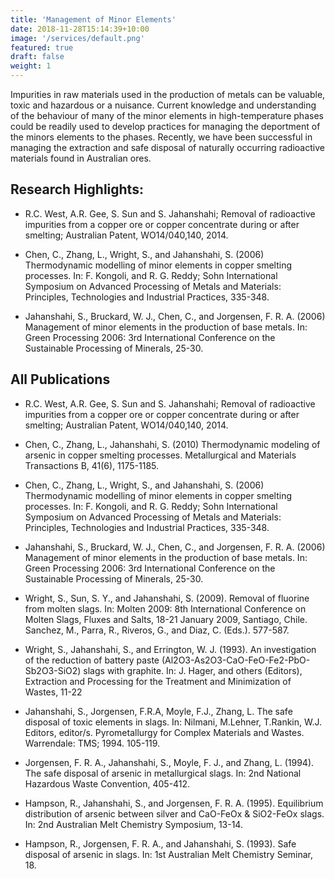 ```yaml
---
title: 'Management of Minor Elements'
date: 2018-11-28T15:14:39+10:00
image: '/services/default.png'
featured: true
draft: false
weight: 1
---
```


Impurities in raw materials used in the production of metals can be valuable, toxic and hazardous or a nuisance. Current knowledge and understanding of the behaviour of many of the minor elements in high-temperature phases could be readily used to develop practices for managing the deportment of the minors elements to the phases. Recently, we have been successful in managing the extraction and safe disposal of naturally occurring radioactive materials found in Australian ores.

## Research Highlights:

- R.C. West, A.R. Gee, S. Sun and S. Jahanshahi; Removal of radioactive impurities from a copper ore or copper concentrate during or after smelting; Australian Patent, WO14/040,140, 2014.

- Chen, C., Zhang, L., Wright, S., and Jahanshahi, S. (2006) Thermodynamic modelling of minor elements in copper smelting processes. In: F. Kongoli, and R. G. Reddy; Sohn International Symposium on Advanced Processing of Metals and Materials: Principles, Technologies and Industrial Practices, 335-348. 

- Jahanshahi, S., Bruckard, W. J., Chen, C., and Jorgensen, F. R. A. (2006) Management of minor elements in the production of base metals. In: Green Processing 2006: 3rd International Conference on the Sustainable Processing of Minerals, 25-30.

## All Publications

- R.C. West, A.R. Gee, S. Sun and S. Jahanshahi; Removal of radioactive impurities from a copper ore or copper concentrate during or after smelting; Australian Patent, WO14/040,140, 2014.

- Chen, C., Zhang, L., Jahanshahi, S. (2010) Thermodynamic modeling of arsenic in copper smelting processes. Metallurgical and Materials Transactions B, 41(6), 1175-1185.

- Chen, C., Zhang, L., Wright, S., and Jahanshahi, S. (2006) Thermodynamic modelling of minor elements in copper smelting processes. In: F. Kongoli, and R. G. Reddy; Sohn International Symposium on Advanced Processing of Metals and Materials: Principles, Technologies and Industrial Practices, 335-348. 

- Jahanshahi, S., Bruckard, W. J., Chen, C., and Jorgensen, F. R. A. (2006) Management of minor elements in the production of base metals. In: Green Processing 2006: 3rd International Conference on the Sustainable Processing of Minerals, 25-30.

- Wright, S., Sun, S. Y., and Jahanshahi, S. (2009). Removal of fluorine from molten slags. In: Molten 2009: 8th International Conference on Molten Slags, Fluxes and Salts, 18-21 January 2009, Santiago, Chile.  Sanchez, M., Parra, R., Riveros, G., and Diaz, C. (Eds.). 577-587.

- Wright, S., Jahanshahi, S., and Errington, W. J. (1993). An investigation of the reduction of battery paste (Al2O3-As2O3-CaO-FeO-Fe2-PbO-Sb2O3-SiO2) slags with graphite. In: J. Hager, and others (Editors), Extraction and Processing for the Treatment and Minimization of Wastes, 11-22

- Jahanshahi, S., Jorgensen, F.R.A, Moyle, F.J., Zhang, L. The safe disposal of toxic elements in slags. In: Nilmani, M.Lehner, T.Rankin, W.J. Editors, editor/s. Pyrometallurgy for Complex Materials and Wastes. Warrendale: TMS; 1994. 105-119.

- Jorgensen, F. R. A., Jahanshahi, S., Moyle, F. J., and Zhang, L. (1994). The safe disposal of arsenic in metallurgical slags. In: 2nd National Hazardous Waste Convention, 405-412.

- Hampson, R., Jahanshahi, S., and Jorgensen, F. R. A. (1995). Equilibrium distribution of arsenic between silver and CaO-FeOx & SiO2-FeOx slags. In: 2nd Australian Melt Chemistry Symposium, 13-14.

- Hampson, R., Jorgensen, F. R. A., and Jahanshahi, S. (1993). Safe disposal of arsenic in slags. In: 1st Australian Melt Chemistry Seminar, 18. 